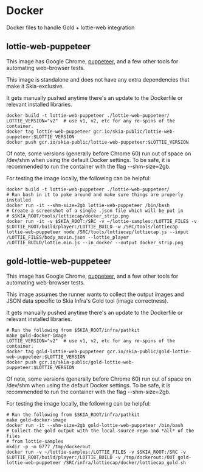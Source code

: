 Docker
======

Docker files to handle Gold + lottie-web integration


lottie-web-puppeteer
--------------------

This image has Google Chrome, [puppeteer](https://github.com/GoogleChrome/puppeteer),
and a few other tools for automating web-browser tests.

This image is standalone and does not have any extra dependencies that make
it Skia-exclusive.

It gets manually pushed anytime there's an update to the Dockerfile or relevant
installed libraries.

    docker build -t lottie-web-puppeteer ./lottie-web-puppeteer/
    LOTTIE_VERSION="v2"  # use v1, v2, etc for any re-spins of the container.
    docker tag lottie-web-puppeteer gcr.io/skia-public/lottie-web-puppeteer:$LOTTIE_VERSION
    docker push gcr.io/skia-public/lottie-web-puppeteer:$LOTTIE_VERSION

Of note, some versions (generally before Chrome 60) run out of space on /dev/shm when
using the default Docker settings.  To be safe, it is recommended to run the container
with the flag --shm-size=2gb.

For testing the image locally, the following can be helpful:

    docker build -t lottie-web-puppeteer ./lottie-web-puppeteer/
    # Run bash in it to poke around and make sure things are properly installed
    docker run -it --shm-size=2gb lottie-web-puppeteer /bin/bash
    # Create a screenshot of a single .json file which will be put in
    # $SKIA_ROOT/tools/lottiecap/docker_strip.png
    docker run -it -v $SKIA_ROOT:/SRC -v ~/lottie-samples:/LOTTIE_FILES -v $LOTTIE_ROOT/build/player:/LOTTIE_BUILD -w /SRC/tools/lottiecap lottie-web-puppeteer node /SRC/tools/lottiecap/lottiecap.js --input /LOTTIE_FILES/body_movin.json --lottie_player /LOTTIE_BUILD/lottie.min.js --in_docker --output docker_strip.png

gold-lottie-web-puppeteer
-------------------------

This image has Google Chrome, [puppeteer](https://github.com/GoogleChrome/puppeteer),
and a few other tools for automating web-browser tests.

This image assumes the runner wants to collect the output images and JSON data
specific to Skia Infra's Gold tool (image correctness).

It gets manually pushed anytime there's an update to the Dockerfile or relevant
installed libraries.

    # Run the following from $SKIA_ROOT/infra/pathkit
    make gold-docker-image
    LOTTIE_VERSION="v2"  # use v1, v2, etc for any re-spins of the container.
    docker tag gold-lottie-web-puppeteer gcr.io/skia-public/gold-lottie-web-puppeteer:$LOTTIE_VERSION
    docker push gcr.io/skia-public/gold-lottie-web-puppeteer:$LOTTIE_VERSION


Of note, some versions (generally before Chrome 60) run out of space on /dev/shm when
using the default Docker settings.  To be safe, it is recommended to run the container
with the flag --shm-size=2gb.

For testing the image locally, the following can be helpful:

    # Run the following from $SKIA_ROOT/infra/pathkit
    make gold-docker-image
    docker run -it --shm-size=2gb gold-lottie-web-puppeteer /bin/bash
    # Collect the gold output with the local source repo and *all* of the files
    # from lottie-samples
    mkdir -p -m 0777 /tmp/dockerout
    docker run -v ~/lottie-samples:/LOTTIE_FILES -v $SKIA_ROOT:/SRC -v $LOTTIE_ROOT/build/player:/LOTTIE_BUILD -v /tmp/dockerout:/OUT gold-lottie-web-puppeteer /SRC/infra/lottiecap/docker/lottiecap_gold.sh